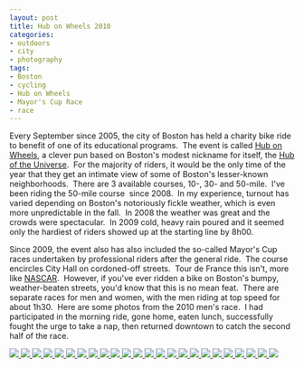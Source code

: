 ```yaml
---
layout: post
title: Hub on Wheels 2010
categories:
- outdoors
- city
- photography
tags:
- Boston
- cycling
- Hub on Wheels
- Mayor's Cup Race
- race
---
```

Every September since 2005, the city of Boston has held a charity bike ride to benefit of one of its educational programs.  The event is called [Hub on Wheels](http://hubonwheels.kintera.org/faf/home/default.asp?ievent=436653), a clever pun based on Boston's modest nickname for itself, the [Hub of the Universe](http://www.boston.com/travel/boston/boston_nicknames/).  For the majority of riders, it would be the only time of the year that they get an intimate view of some of Boston's lesser-known neighborhoods.  There are 3 available courses, 10-, 30- and 50-mile.  I've been riding the 50-mile course  since 2008.  In my experience, turnout has varied depending on Boston's notoriously fickle weather, which is even more unpredictable in the fall.  In 2008 the weather was great and the crowds were spectacular.  In 2009 cold, heavy rain poured and it seemed only the hardiest of riders showed up at the starting line by 8h00.

Since 2009, the event also has also included the so-called Mayor's Cup races undertaken by professional riders after the general ride.  The course encircles City Hall on cordoned-off streets.  Tour de France this isn't, more like [NASCAR](http://en.wikipedia.org/wiki/NASCAR).  However, if you've ever ridden a bike on Boston's bumpy, weather-beaten streets, you'd know that this is no mean feat.  There are separate races for men and women, with the men riding at top speed for about 1h30.  Here are some photos from the 2010 men's race.  I had participated in the morning ride, gone home, eaten lunch, successfully fought the urge to take a nap, then returned downtown to catch the second half of the race.

<!-- Darkbox -->
<div class="darkbox">
<a href="https://dl.dropboxusercontent.com/u/52804626/hub-on-wheels-2010/dsc_3906.jpg" data-darkbox="hub-on-wheels-2010">
  <img src="https://dl.dropboxusercontent.com/u/52804626/hub-on-wheels-2010/thumbs/dsc_3906.jpg" />
</a>
<a href="https://dl.dropboxusercontent.com/u/52804626/hub-on-wheels-2010/dsc_3909.jpg" data-darkbox="hub-on-wheels-2010">
  <img src="https://dl.dropboxusercontent.com/u/52804626/hub-on-wheels-2010/thumbs/dsc_3909.jpg" />
</a>
<a href="https://dl.dropboxusercontent.com/u/52804626/hub-on-wheels-2010/dsc_3917.jpg" data-darkbox="hub-on-wheels-2010">
  <img src="https://dl.dropboxusercontent.com/u/52804626/hub-on-wheels-2010/thumbs/dsc_3917.jpg" />
</a>
<a href="https://dl.dropboxusercontent.com/u/52804626/hub-on-wheels-2010/dsc_3920.jpg" data-darkbox="hub-on-wheels-2010">
  <img src="https://dl.dropboxusercontent.com/u/52804626/hub-on-wheels-2010/thumbs/dsc_3920.jpg" />
</a>
<a href="https://dl.dropboxusercontent.com/u/52804626/hub-on-wheels-2010/dsc_3923.jpg" data-darkbox="hub-on-wheels-2010">
  <img src="https://dl.dropboxusercontent.com/u/52804626/hub-on-wheels-2010/thumbs/dsc_3923.jpg" />
</a>
<a href="https://dl.dropboxusercontent.com/u/52804626/hub-on-wheels-2010/dsc_3925.jpg" data-darkbox="hub-on-wheels-2010">
  <img src="https://dl.dropboxusercontent.com/u/52804626/hub-on-wheels-2010/thumbs/dsc_3925.jpg" />
</a>
<a href="https://dl.dropboxusercontent.com/u/52804626/hub-on-wheels-2010/dsc_3930.jpg" data-darkbox="hub-on-wheels-2010">
  <img src="https://dl.dropboxusercontent.com/u/52804626/hub-on-wheels-2010/thumbs/dsc_3930.jpg" />
</a>
<a href="https://dl.dropboxusercontent.com/u/52804626/hub-on-wheels-2010/dsc_3937.jpg" data-darkbox="hub-on-wheels-2010">
  <img src="https://dl.dropboxusercontent.com/u/52804626/hub-on-wheels-2010/thumbs/dsc_3937.jpg" />
</a>
<a href="https://dl.dropboxusercontent.com/u/52804626/hub-on-wheels-2010/dsc_3945.jpg" data-darkbox="hub-on-wheels-2010">
  <img src="https://dl.dropboxusercontent.com/u/52804626/hub-on-wheels-2010/thumbs/dsc_3945.jpg" />
</a>
<a href="https://dl.dropboxusercontent.com/u/52804626/hub-on-wheels-2010/dsc_3949.jpg" data-darkbox="hub-on-wheels-2010">
  <img src="https://dl.dropboxusercontent.com/u/52804626/hub-on-wheels-2010/thumbs/dsc_3949.jpg" />
</a>
<a href="https://dl.dropboxusercontent.com/u/52804626/hub-on-wheels-2010/dsc_3953.jpg" data-darkbox="hub-on-wheels-2010">
  <img src="https://dl.dropboxusercontent.com/u/52804626/hub-on-wheels-2010/thumbs/dsc_3953.jpg" />
</a>
<a href="https://dl.dropboxusercontent.com/u/52804626/hub-on-wheels-2010/dsc_3955.jpg" data-darkbox="hub-on-wheels-2010">
  <img src="https://dl.dropboxusercontent.com/u/52804626/hub-on-wheels-2010/thumbs/dsc_3955.jpg" />
</a>
<a href="https://dl.dropboxusercontent.com/u/52804626/hub-on-wheels-2010/dsc_3963.jpg" data-darkbox="hub-on-wheels-2010">
  <img src="https://dl.dropboxusercontent.com/u/52804626/hub-on-wheels-2010/thumbs/dsc_3963.jpg" />
</a>
<a href="https://dl.dropboxusercontent.com/u/52804626/hub-on-wheels-2010/dsc_3964.jpg" data-darkbox="hub-on-wheels-2010">
  <img src="https://dl.dropboxusercontent.com/u/52804626/hub-on-wheels-2010/thumbs/dsc_3964.jpg" />
</a>
<a href="https://dl.dropboxusercontent.com/u/52804626/hub-on-wheels-2010/dsc_3965.jpg" data-darkbox="hub-on-wheels-2010">
  <img src="https://dl.dropboxusercontent.com/u/52804626/hub-on-wheels-2010/thumbs/dsc_3965.jpg" />
</a>
<a href="https://dl.dropboxusercontent.com/u/52804626/hub-on-wheels-2010/dsc_3969.jpg" data-darkbox="hub-on-wheels-2010">
  <img src="https://dl.dropboxusercontent.com/u/52804626/hub-on-wheels-2010/thumbs/dsc_3969.jpg" />
</a>
<a href="https://dl.dropboxusercontent.com/u/52804626/hub-on-wheels-2010/dsc_3976.jpg" data-darkbox="hub-on-wheels-2010">
  <img src="https://dl.dropboxusercontent.com/u/52804626/hub-on-wheels-2010/thumbs/dsc_3976.jpg" />
</a>
<a href="https://dl.dropboxusercontent.com/u/52804626/hub-on-wheels-2010/dsc_3987.jpg" data-darkbox="hub-on-wheels-2010">
  <img src="https://dl.dropboxusercontent.com/u/52804626/hub-on-wheels-2010/thumbs/dsc_3987.jpg" />
</a>
<a href="https://dl.dropboxusercontent.com/u/52804626/hub-on-wheels-2010/dsc_3992.jpg" data-darkbox="hub-on-wheels-2010">
  <img src="https://dl.dropboxusercontent.com/u/52804626/hub-on-wheels-2010/thumbs/dsc_3992.jpg" />
</a>
<a href="https://dl.dropboxusercontent.com/u/52804626/hub-on-wheels-2010/dsc_3997.jpg" data-darkbox="hub-on-wheels-2010">
  <img src="https://dl.dropboxusercontent.com/u/52804626/hub-on-wheels-2010/thumbs/dsc_3997.jpg" />
</a>
<a href="https://dl.dropboxusercontent.com/u/52804626/hub-on-wheels-2010/dsc_3998.jpg" data-darkbox="hub-on-wheels-2010">
  <img src="https://dl.dropboxusercontent.com/u/52804626/hub-on-wheels-2010/thumbs/dsc_3998.jpg" />
</a>
<a href="https://dl.dropboxusercontent.com/u/52804626/hub-on-wheels-2010/dsc_3999.jpg" data-darkbox="hub-on-wheels-2010">
  <img src="https://dl.dropboxusercontent.com/u/52804626/hub-on-wheels-2010/thumbs/dsc_3999.jpg" />
</a>
<a href="https://dl.dropboxusercontent.com/u/52804626/hub-on-wheels-2010/dsc_4002.jpg" data-darkbox="hub-on-wheels-2010">
  <img src="https://dl.dropboxusercontent.com/u/52804626/hub-on-wheels-2010/thumbs/dsc_4002.jpg" />
</a>
<a href="https://dl.dropboxusercontent.com/u/52804626/hub-on-wheels-2010/dsc_4010.jpg" data-darkbox="hub-on-wheels-2010">
  <img src="https://dl.dropboxusercontent.com/u/52804626/hub-on-wheels-2010/thumbs/dsc_4010.jpg" />
</a>

</div>
<!-- End darkbox -->
